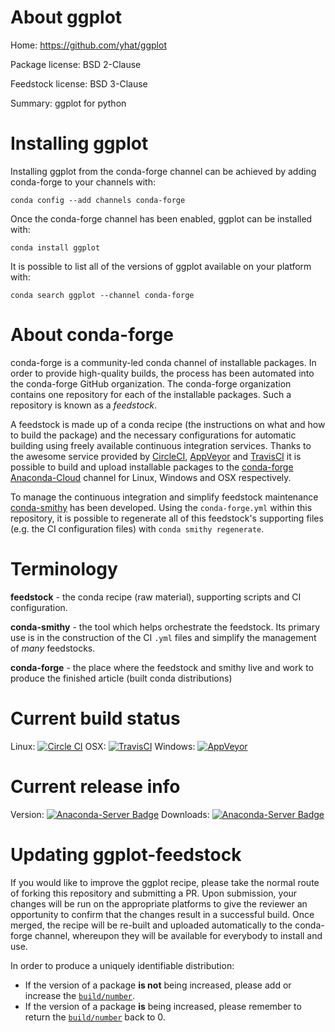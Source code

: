 About ggplot
============

Home: https://github.com/yhat/ggplot

Package license: BSD 2-Clause

Feedstock license: BSD 3-Clause

Summary: ggplot for python



Installing ggplot
=================

Installing ggplot from the conda-forge channel can be achieved by adding conda-forge to your channels with:

```
conda config --add channels conda-forge
```

Once the conda-forge channel has been enabled, ggplot can be installed with:

```
conda install ggplot
```

It is possible to list all of the versions of ggplot available on your platform with:

```
conda search ggplot --channel conda-forge
```


About conda-forge
=================

conda-forge is a community-led conda channel of installable packages.
In order to provide high-quality builds, the process has been automated into the
conda-forge GitHub organization. The conda-forge organization contains one repository 
for each of the installable packages. Such a repository is known as a *feedstock*.

A feedstock is made up of a conda recipe (the instructions on what and how to build
the package) and the necessary configurations for automatic building using freely
available continuous integration services. Thanks to the awesome service provided by
[CircleCI](https://circleci.com/), [AppVeyor](http://www.appveyor.com/)
and [TravisCI](https://travis-ci.org/) it is possible to build and upload installable
packages to the [conda-forge](https://anaconda.org/conda-forge)
[Anaconda-Cloud](http://docs.anaconda.org/) channel for Linux, Windows and OSX respectively.

To manage the continuous integration and simplify feedstock maintenance
[conda-smithy](http://github.com/conda-forge/conda-smithy) has been developed.
Using the ``conda-forge.yml`` within this repository, it is possible to regenerate all of
this feedstock's supporting files (e.g. the CI configuration files) with ``conda smithy regenerate``.


Terminology
===========

**feedstock** - the conda recipe (raw material), supporting scripts and CI configuration.

**conda-smithy** - the tool which helps orchestrate the feedstock.
                   Its primary use is in the construction of the CI ``.yml`` files
                   and simplify the management of *many* feedstocks.

**conda-forge** - the place where the feedstock and smithy live and work to
                  produce the finished article (built conda distributions)

Current build status
====================

Linux: [![Circle CI](https://circleci.com/gh/conda-forge/ggplot-feedstock.svg?style=svg)](https://circleci.com/gh/conda-forge/ggplot-feedstock)
OSX: [![TravisCI](https://travis-ci.org/conda-forge/ggplot-feedstock.svg?branch=master)](https://travis-ci.org/conda-forge/ggplot-feedstock) 
Windows: [![AppVeyor](https://ci.appveyor.com/api/projects/status/github/conda-forge/ggplot-feedstock?svg=True)](https://ci.appveyor.com/project/conda-forge/ggplot-feedstock/branch/master)

Current release info
====================
Version: [![Anaconda-Server Badge](https://anaconda.org/conda-forge/ggplot/badges/version.svg)](https://anaconda.org/conda-forge/ggplot)
Downloads: [![Anaconda-Server Badge](https://anaconda.org/conda-forge/ggplot/badges/downloads.svg)](https://anaconda.org/conda-forge/ggplot)


Updating ggplot-feedstock
=========================

If you would like to improve the ggplot recipe, please take the normal
route of forking this repository and submitting a PR. Upon submission, your changes will
be run on the appropriate platforms to give the reviewer an opportunity to confirm that the
changes result in a successful build. Once merged, the recipe will be re-built and uploaded
automatically to the conda-forge channel, whereupon they will be available for everybody to
install and use.

In order to produce a uniquely identifiable distribution:
 * If the version of a package **is not** being increased, please add or increase
   the [``build/number``](http://conda.pydata.org/docs/building/meta-yaml.html#build-number-and-string). 
 * If the version of a package **is** being increased, please remember to return
   the [``build/number``](http://conda.pydata.org/docs/building/meta-yaml.html#build-number-and-string)
   back to 0.
